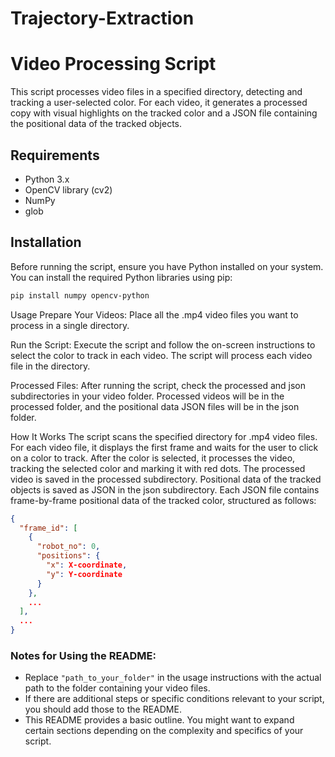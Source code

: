 # Trajectory-Extraction

# Video Processing Script

This script processes video files in a specified directory, detecting and tracking a user-selected color. For each video, it generates a processed copy with visual highlights on the tracked color and a JSON file containing the positional data of the tracked objects.

## Requirements

- Python 3.x
- OpenCV library (cv2)
- NumPy
- glob

## Installation

Before running the script, ensure you have Python installed on your system. You can install the required Python libraries using pip:

```bash
pip install numpy opencv-python
```



Usage
Prepare Your Videos: Place all the .mp4 video files you want to process in a single directory.

Run the Script: Execute the script and follow the on-screen instructions to select the color to track in each video. The script will process each video file in the directory.

Processed Files: After running the script, check the processed and json subdirectories in your video folder. Processed videos will be in the processed folder, and the positional data JSON files will be in the json folder.

How It Works
The script scans the specified directory for .mp4 video files.
For each video file, it displays the first frame and waits for the user to click on a color to track.
After the color is selected, it processes the video, tracking the selected color and marking it with red dots.
The processed video is saved in the processed subdirectory.
Positional data of the tracked objects is saved as JSON in the json subdirectory.
Each JSON file contains frame-by-frame positional data of the tracked color, structured as follows:


```JSON
{
  "frame_id": [
    {
      "robot_no": 0,
      "positions": {
        "x": X-coordinate,
        "y": Y-coordinate
      }
    },
    ...
  ],
  ...
}
```



### Notes for Using the README:

- Replace `"path_to_your_folder"` in the usage instructions with the actual path to the folder containing your video files.
- If there are additional steps or specific conditions relevant to your script, you should add those to the README.
- This README provides a basic outline. You might want to expand certain sections depending on the complexity and specifics of your script.

